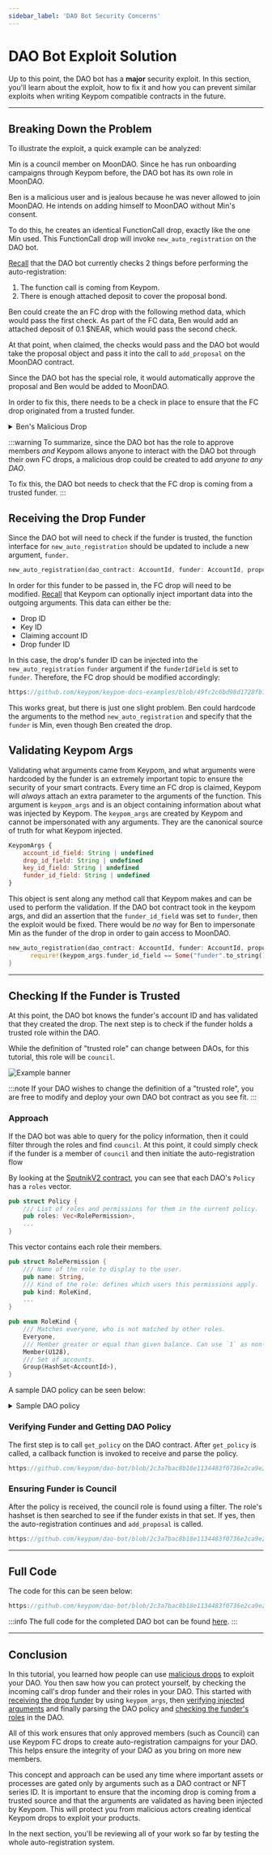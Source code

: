 ```yaml
---
sidebar_label: 'DAO Bot Security Concerns'
---
```

# DAO Bot Exploit Solution

Up to this point, the DAO bot has a **major** security exploit. In this section, you'll learn about the exploit, how to fix it and how you can prevent similar exploits when writing Keypom compatible contracts in the future.

---

## Breaking Down the Problem
To illustrate the exploit, a quick example can be analyzed: 

Min is a council member on MoonDAO. Since he has run onboarding campaigns through Keypom before, the DAO bot has its own role in MoonDAO.

Ben is a malicious user and is jealous because he was never allowed to join MoonDAO. He intends on adding himself to MoonDAO without Min's consent.

To do this, he creates an identical FunctionCall drop, exactly like the one Min used. This FunctionCall drop will invoke `new_auto_registration` on the DAO bot.

[Recall](daobot.md#adding-the-proposal) that the DAO bot currently checks 2 things before performing the auto-registration:
1. The function call is coming from Keypom.
2. There is enough attached deposit to cover the proposal bond.

Ben could create the an FC drop with the following method data, which would pass the first check. As part of the FC data, Ben would add an attached deposit of 0.1 $NEAR, which would pass the second check. 

At that point, when claimed, the checks would pass and the DAO bot would take the proposal object and pass it into the call to `add_proposal` on the MoonDAO contract.

Since the DAO bot has the special role, it would automatically approve the proposal and Ben would be added to MoonDAO.

In order to fix this, there needs to be a check in place to ensure that the FC drop originated from a trusted funder.

<details>
<summary>Ben's Malicious Drop</summary>
<p>

```js
{
    receiverId: DAO_BOT_CONTRACT,
    methodName: "new_auto_registration",
    args: JSON.stringify({
        dao_contract: MOON_DAO, // Points to MOON DAO
        proposal: {
            description: "Auto-Registering New Member",
            kind: {
                AddMemberToRole:{
                    member_id: BEN, // Ben is adding himself!
                    role: "new-onboardee-role"
                }
            }
        }
    }),
    attachedDeposit: parseNearAmount("0.1")
} 
```

</p>
</details>

:::warning
To summarize, since the DAO bot has the role to approve members *and* Keypom allows anyone to interact with the DAO bot through their own FC drops, a malicious drop could be created to add *anyone to any DAO*.

To fix this, the DAO bot needs to check that the FC drop is coming from a trusted funder.
:::

## Receiving the Drop Funder

Since the DAO bot will need to check if the funder is trusted, the function interface for `new_auto_registration` should be updated to include a new argument, `funder`.

```rs
new_auto_registration(dao_contract: AccountId, funder: AccountId, proposal: ProposalInput)
```

In order for this funder to be passed in, the FC drop will need to be modified. [Recall](drop.md#adding-proposal-and-injected-arguments) that Keypom can optionally inject important data into the outgoing arguments. This data can either be the:
- Drop ID
- Key ID
- Claiming account ID
- Drop funder ID

In this case, the drop's funder ID can be injected into the `new_auto_registration` `funder` argument if the `funderIdField` is set to `funder`. Therefore, the FC drop should be modified accordingly:

```js reference
https://github.com/keypom/keypom-docs-examples/blob/49fc2c6bd98d1728fb1b8540d689663b33ed8752/advanced-tutorials/dao-onboarding/createDaoDrop.js#L57-L81
```

This works great, but there is just one slight problem. Ben could hardcode the arguments to the method `new_auto_registration` and specify that the `funder` is Min, even though Ben created the drop.

## Validating Keypom Args

Validating what arguments came from Keypom, and what arguments were hardcoded by the funder is an extremely important topic to ensure the security of your smart contracts. Every time an FC drop is claimed, Keypom will *always* attach an extra parameter to the arguments of the function. This argument is `keypom_args` and is an object containing information about what was injected by Keypom. The `keypom_args` are created by Keypom and cannot be impersonated with any arguments. They are the canonical source of truth for what Keypom injected.

```js
KeypomArgs {
    account_id_field: String | undefined
    drop_id_field: String | undefined
    key_id_field: String | undefined
    funder_id_field: String | undefined
}
```

This object is sent along any method call that Keypom makes and can be used to perform the validation. If the DAO bot contract took in the keypom args, and did an assertion that the `funder_id_field` was set to `funder`, then the exploit would be fixed. There would be *no* way for Ben to impersonate Min as the funder of the drop in order to gain access to MoonDAO.

```rs
new_auto_registration(dao_contract: AccountId, funder: AccountId, proposal: ProposalInput, keypom_args: KeypomArgs) {
      require!(keypom_args.funder_id_field == Some("funder".to_string()), "BEN IS MALICIOUS! Funder is not Min!");
}
```

---


## Checking If the Funder is Trusted
At this point, the DAO bot knows the funder's account ID and has validated that they created the drop. The next step is to check if the funder holds a trusted role within the DAO.

While the definition of "trusted role" can change between DAOs, for this tutorial, this role will be `council`. 

![Example banner](./daobot-flow.svg)

:::note
If your DAO wishes to change the definition of a "trusted role", you are free to modify and deploy your own DAO bot contract as you see fit.
:::

### Approach

If the DAO bot was able to query for the policy information, then it could filter through the roles and find `council`. At this point, it could simply check if the funder is a member of `council` and then initiate the auto-registration flow

By looking at the [SputnikV2 contract](https://github.com/near-daos/sputnik-dao-contract/blob/main/sputnikdao2/src/policy.rs), you can see that each DAO's `Policy` has a `roles` vector.
```rust
pub struct Policy {
    /// List of roles and permissions for them in the current policy.
    pub roles: Vec<RolePermission>,
    ...
}
```

This vector contains each role their members.
```rust
pub struct RolePermission {
    /// Name of the role to display to the user.
    pub name: String,
    /// Kind of the role: defines which users this permissions apply.
    pub kind: RoleKind,
    ...
}

pub enum RoleKind {
    /// Matches everyone, who is not matched by other roles.
    Everyone,
    /// Member greater or equal than given balance. Can use `1` as non-zero balance.
    Member(U128),
    /// Set of accounts.
    Group(HashSet<AccountId>),
}
```

A sample DAO policy can be seen below:

<details>
<summary>Sample DAO policy</summary>
<p>

``` bash
View call: moondao.sputnikv2.testnet.get_policy()
{
  roles: [
    { name: 'all', kind: 'Everyone', permissions: [], vote_policy: {} },
    {
      name: 'council',
      kind: { Group: [ 'minqi.testnet' ] },
      permissions: [
        'add_member_to_role:VoteRemove',
        'upgrade_self:VoteRemove',
        'policy:VoteReject',
        'bounty_done:AddProposal',
        'policy:VoteRemove',
        'set_vote_token:VoteReject',
        'upgrade_remote:AddProposal',
        'remove_member_from_role:VoteApprove',
        'add_bounty:VoteRemove',
        'vote:VoteApprove',
        '*:Finalize',
        'bounty_done:VoteApprove',
        'transfer:VoteRemove',
        'add_bounty:VoteReject',
        'add_member_to_role:VoteReject',
        'set_vote_token:VoteRemove',
        'transfer:VoteApprove',
        'transfer:VoteReject',
        'config:VoteReject',
        'call:VoteReject',
        'remove_member_from_role:VoteReject',
        'policy:AddProposal',
        'bounty_done:VoteRemove',
        'set_vote_token:AddProposal',
        'upgrade_self:AddProposal',
        'set_vote_token:VoteApprove',
        'config:VoteApprove',
        'policy:VoteApprove',
        'add_bounty:VoteApprove',
        'remove_member_from_role:VoteRemove',
        'transfer:AddProposal',
        'upgrade_remote:VoteReject',
        'call:VoteApprove',
        'add_member_to_role:AddProposal',
        'call:AddProposal',
        'call:VoteRemove',
        'config:AddProposal',
        'remove_member_from_role:AddProposal',
        'upgrade_remote:VoteApprove',
        'upgrade_remote:VoteRemove',
        'upgrade_self:VoteApprove',
        'upgrade_self:VoteReject',
        'vote:VoteReject',
        'vote:VoteRemove',
        'vote:AddProposal',
        'add_member_to_role:VoteApprove',
        'config:VoteRemove',
        'add_bounty:AddProposal',
        'bounty_done:VoteReject'
      ],
      vote_policy: {
        add_member_to_role: { weight_kind: 'RoleWeight', quorum: '0', threshold: [ 1, 2 ] },
        policy: { weight_kind: 'RoleWeight', quorum: '0', threshold: [ 1, 2 ] },
        vote: { weight_kind: 'RoleWeight', quorum: '0', threshold: [ 1, 2 ] },
        set_vote_token: { weight_kind: 'RoleWeight', quorum: '0', threshold: [ 1, 2 ] },
        remove_member_from_role: { weight_kind: 'RoleWeight', quorum: '0', threshold: [ 1, 2 ] },
        transfer: { weight_kind: 'RoleWeight', quorum: '0', threshold: [ 1, 2 ] },
        add_bounty: { weight_kind: 'RoleWeight', quorum: '0', threshold: [ 1, 2 ] },
        upgrade_self: { weight_kind: 'RoleWeight', quorum: '0', threshold: [ 1, 2 ] },
        bounty_done: { weight_kind: 'RoleWeight', quorum: '0', threshold: [ 1, 2 ] },
        call: { weight_kind: 'RoleWeight', quorum: '0', threshold: [ 1, 2 ] },
        config: { weight_kind: 'RoleWeight', quorum: '0', threshold: [ 1, 2 ] },
        upgrade_remote: { weight_kind: 'RoleWeight', quorum: '0', threshold: [ 1, 2 ] }
      }
    },
    {
      name: 'Keypom DAO Bot',
      kind: { Group: [ 'keypom-dao-bot.testnet' ] },
      permissions: [
        'add_member_to_role:VoteApprove',
        'add_member_to_role:VoteRemove',
        'add_member_to_role:VoteReject',
        'add_member_to_role:AddProposal'
      ],
      vote_policy: {
        transfer: { weight_kind: 'RoleWeight', quorum: '0', threshold: [ 1, 1 ] },
        upgrade_self: { weight_kind: 'RoleWeight', quorum: '0', threshold: [ 1, 1 ] },
        remove_member_from_role: { weight_kind: 'RoleWeight', quorum: '0', threshold: [ 1, 1 ] },
        set_vote_token: { weight_kind: 'RoleWeight', quorum: '0', threshold: [ 1, 1 ] },
        bounty_done: { weight_kind: 'RoleWeight', quorum: '0', threshold: [ 1, 1 ] },
        policy: { weight_kind: 'RoleWeight', quorum: '0', threshold: [ 1, 1 ] },
        add_member_to_role: { weight_kind: 'RoleWeight', quorum: '0', threshold: [ 1, 1 ] },
        call: { weight_kind: 'RoleWeight', quorum: '0', threshold: [ 1, 1 ] },
        config: { weight_kind: 'RoleWeight', quorum: '0', threshold: [ 1, 1 ] },
        upgrade_remote: { weight_kind: 'RoleWeight', quorum: '0', threshold: [ 1, 1 ] },
        vote: { weight_kind: 'RoleWeight', quorum: '0', threshold: [ 1, 1 ] },
        add_bounty: { weight_kind: 'RoleWeight', quorum: '0', threshold: [ 1, 1 ] }
      }
    }
  ],
  default_vote_policy: { weight_kind: 'RoleWeight', quorum: '0', threshold: [ 1, 2 ] },
  proposal_bond: '100000000000000000000000',
  proposal_period: '604800000000000',
  bounty_bond: '100000000000000000000000',
  bounty_forgiveness_period: '604800000000000'
}
```

</p>
</details>

### Verifying Funder and Getting DAO Policy

The first step is to call `get_policy` on the DAO contract. After `get_policy` is called, a callback function is invoked to receive and parse the policy.

``` rust reference
https://github.com/keypom/dao-bot/blob/2c3a7bac8b18e1134483f0736e2ca9e2152f8509/src/lib.rs#L103-L119
```

### Ensuring Funder is Council
After the policy is received, the council role is found using a filter. The role's hashset is then searched to see if the funder exists in that set. If yes, then the auto-registration continues and `add_proposal` is called. 

```rust reference
https://github.com/keypom/dao-bot/blob/2c3a7bac8b18e1134483f0736e2ca9e2152f8509/src/lib.rs#L122-L164
```

---

## Full Code
The code for this can be seen below: 

```rust reference
https://github.com/keypom/dao-bot/blob/2c3a7bac8b18e1134483f0736e2ca9e2152f8509/src/lib.rs#L103-L164
```

:::info
The full code for the completed DAO bot can be found [here](https://github.com/keypom/dao-bot/blob/main/src/lib.rs).
:::

---


## Conclusion

In this tutorial, you learned how people can use [malicious drops](#breaking-down-the-problem) to exploit your DAO. You then saw how you can protect yourself, by checking the incoming call's drop funder and their roles in your DAO. This started with [receiving the drop funder](#receiving-the-drop-funder) by using `keypom_args`, then [verifying injected arguments](#checking-the-drop-funder) and finally parsing the DAO policy and [checking the funder's roles](#ensuring-funder-is-council) in the DAO. 

All of this work ensures that only approved members (such as Council) can use Keypom FC drops to create auto-registration campaigns for your DAO. This helps ensure the integrity of your DAO as you bring on more new members. 

This concept and approach can be used any time where important assets or processes are gated only by arguments such as a DAO contract or NFT series ID. It is important to ensure that the incoming drop is coming from a trusted source and that the arguments are validated as having been injected by Keypom. This will protect you from malicious actors creating identical Keypom drops to exploit your products. 

In the next section, you'll be reviewing all of your work so far by testing the whole auto-registration system.